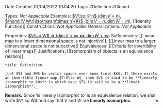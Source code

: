 <br />
<br />

Date Created: 01/04/2022 19:04:20
Tags: #Definition #Closed

Types: _Not Applicable_
Examples: [$V\iso K^n$ ($\dim V=n$)](Linear%20isomorphism%20between%20finite-dim%20vector%20spaces%20and%20tuple%20spaces.md), [$\hom\l(V,W\r)\iso\mat{m\times n}{K}$ ($\dim V=n$, $\dim W=m$)](Linear%20isomorphism%20between%20linear%20maps%20and%20matrices.md), [[Identity Function]]
Constructions: _Not Applicable_
Generalizations: _Not Applicable_

Properties: [$V\iso W$ $\Rightarrow$ ($\dim V<\infty\Leftrightarrow\dim W<\infty$)](Isomorphic%20vector%20spaces%20finite-dim.%20iff%20finite-dim..md)
Sufficiencies: [[Linear map to a lower dimensional space is not injective]], [[Linear map to a larger dimensional space is not surjective]]
Equivalences: [[Criteria for invertibility of linear maps]]
Justifications: [[Isomorphism of objects is an equivalence relation]]

``` ad-Definition
title: Definition.

_Let $V$ and $W$ be vector spaces over some field $K$. If there exists an invertible linear map $T:V\to W$, then $V$ is said to be **linearly isomorphic to $W$** in which case $T$ is said to be a **linear isomorphism**._

```

**Remark.** Since $\textrm{`}$is linearly isomorphic to$\textrm{'}$ is an equivalence relation, we shall write $V\iso W$ and say that $V$ and $W$ are **linearly isomorphic**.<span style="float:right;">$\blacklozenge$</span>
